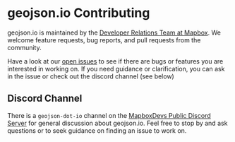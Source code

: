 # geojson.io Contributing

geojson.io is maintained by the [Developer Relations Team at Mapbox](https://mapbox.com/developers).  We welcome feature requests, bug reports, and pull requests from the community. 

Have a look at our [open issues](https://github.com/mapbox/geojson.io/issues) to see if there are bugs or features you are interested in working on.  If you need guidance or clarification, you can ask in the issue or check out the discord channel (see below)

## Discord Channel

There is a `geojson-dot-io` channel on the [MapboxDevs Public Discord Server](https://discord.gg/uMpcC5RmJh) for general discussion about geojson.io. Feel free to stop by and ask questions or to seek guidance on finding an issue to work on.
